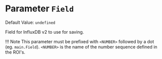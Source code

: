# Parameter `Field`
Default Value: `undefined`

Field for InfluxDB v2 to use for saving.

!!! Note
    This parameter must be prefixed with `<NUMBER>` followed by a dot (eg. `main.Field`). `<NUMBER>` is the name of the number sequence  defined in the ROI's.
